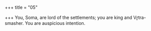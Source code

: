 +++
title = "05"

+++
You, Soma, are lord of the settlements; you are king and Vr̥tra-smasher. You are auspicious intention.  